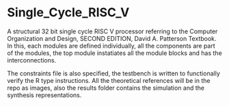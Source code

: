 # Single_Cycle_RISC_V
A structural 32 bit single cycle RISC V processor referring to the Computer Organization and Design,  SECOND EDITION, David A. Patterson Textbook.
In this, each modules are defined individually, all the components are part of the modules, the top module instatiates all the module blocks and has the interconnections.

The constraints file is also specified, the testbench is written to functionally verify the R type instructions. All the theoretical references will be in the repo as images, also the results folder contains the simulation and the synthesis representations.
